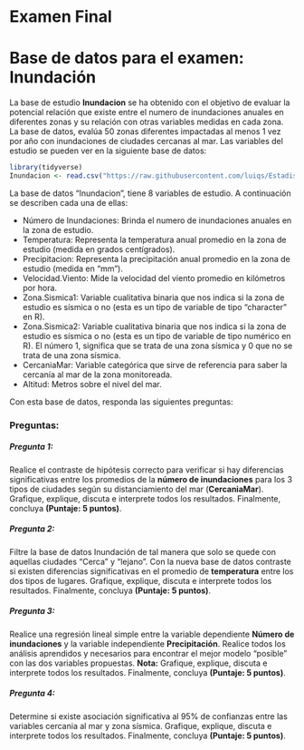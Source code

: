 Examen Final
================

# Base de datos para el examen: Inundación

La base de estudio **Inundacion** se ha obtenido con el objetivo de
evaluar la potencial relación que existe entre el numero de inundaciones
anuales en diferentes zonas y su relación con otras variables medidas en
cada zona. La base de datos, evalúa 50 zonas diferentes impactadas al
menos 1 vez por año con inundaciones de ciudades cercanas al mar. Las
variables del estudio se pueden ver en la siguiente base de datos:

``` r
library(tidyverse)
Inundacion <- read.csv("https://raw.githubusercontent.com/luiqs/Estadistica-Aplicada/main/PDB/Inundacion.csv")
```

La base de datos “Inundacion”, tiene 8 variables de estudio. A
continuación se describen cada una de ellas:

-   Número de Inundaciones: Brinda el numero de inundaciones anuales en
    la zona de estudio.
-   Temperatura: Representa la temperatura anual promedio en la zona de
    estudio (medida en grados centígrados).
-   Precipitacion: Representa la precipitación anual promedio en la zona
    de estudio (medida en “mm”).
-   Velocidad.Viento: Mide la velocidad del viento promedio en
    kilómetros por hora.
-   Zona.Sismica1: Variable cualitativa binaria que nos indica si la
    zona de estudio es sísmica o no (esta es un tipo de variable de tipo
    “character” en R).
-   Zona.Sismica2: Variable cualitativa binaria que nos indica si la
    zona de estudio es sísmica o no (esta es un tipo de variable de tipo
    numérico en R). El número 1, significa que se trata de una zona
    sísmica y 0 que no se trata de una zona sísmica.
-   CercaniaMar: Variable categórica que sirve de referencia para saber
    la cercanía al mar de la zona monitoreada.
-   Altitud: Metros sobre el nivel del mar.

Con esta base de datos, responda las siguientes preguntas:

### Preguntas:

##### Pregunta 1:

Realice el contraste de hipótesis correcto para verificar si hay
diferencias significativas entre los promedios de la **número de
inundaciones** para los 3 tipos de ciudades según su distanciamiento del
mar (**CercaniaMar**). Grafique, explique, discuta e interprete todos
los resultados. Finalmente, concluya **(Puntaje: 5 puntos)**.

##### Pregunta 2:

Filtre la base de datos Inundación de tal manera que solo se quede con
aquellas ciudades “Cerca” y “lejano”. Con la nueva base de datos
contraste si existen diferencias significativas en el promedio de
**temperatura** entre los dos tipos de lugares. Grafique, explique,
discuta e interprete todos los resultados. Finalmente, concluya
**(Puntaje: 5 puntos)**.

##### Pregunta 3:

Realice una regresión lineal simple entre la variable dependiente
**Número de inundaciones** y la variable independiente
**Precipitación**. Realice todos los análisis aprendidos y necesarios
para encontrar el mejor modelo “posible” con las dos variables
propuestas. **Nota:** Grafique, explique, discuta e interprete todos los
resultados. Finalmente, concluya **(Puntaje: 5 puntos)**.

##### Pregunta 4:

Determine si existe asociación significativa al 95% de confianzas entre
las variables cercania al mar y zona sísmica. Grafique, explique,
discuta e interprete todos los resultados. Finalmente, concluya
**(Puntaje: 5 puntos)**.
